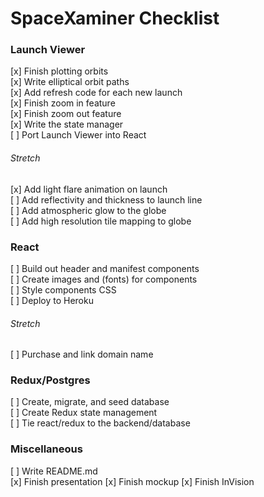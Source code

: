 # SpaceXaminer Checklist

### Launch Viewer

[x] Finish plotting orbits  
[x] Write elliptical orbit paths  
[x] Add refresh code for each new launch  
[x] Finish zoom in feature  
[x] Finish zoom out feature  
[x] Write the state manager  
[ ] Port Launch Viewer into React

###### Stretch

[x] Add light flare animation on launch  
[ ] Add reflectivity and thickness to launch line  
[ ] Add atmospheric glow to the globe  
[ ] Add high resolution tile mapping to globe  

### React

[ ] Build out header and manifest components  
[ ] Create images and (fonts) for components  
[ ] Style components CSS  
[ ] Deploy to Heroku  

###### Stretch

[ ] Purchase and link domain name  

### Redux/Postgres

[ ] Create, migrate, and seed database  
[ ] Create Redux state management  
[ ] Tie react/redux to the backend/database  

### Miscellaneous

[ ] Write README.md  
[x] Finish presentation
[x] Finish mockup
[x] Finish InVision
